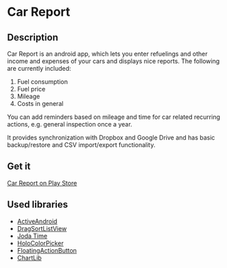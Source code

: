 # Car Report

## Description

Car Report is an android app, which lets you enter refuelings and other income and expenses of your
cars and displays nice reports. The following are currently included:

1. Fuel consumption
1. Fuel price
1. Mileage
1. Costs in general

You can add reminders based on mileage and time for car related recurring actions, e.g. general
inspection once a year.

It provides synchronization with Dropbox and Google Drive and has basic backup/restore and CSV
import/export functionality.

## Get it

[Car Report on Play Store](https://play.google.com/store/apps/details?id=me.kuehle.carreport)

## Used libraries

* [ActiveAndroid](https://github.com/pardom/ActiveAndroid)
* [DragSortListView](https://github.com/bauerca/drag-sort-listview)
* [Joda Time](http://joda-time.sourceforge.net)
* [HoloColorPicker](https://github.com/LarsWerkman/HoloColorPicker)
* [FloatingActionButton](https://github.com/makovkastar/FloatingActionButton)
* [ChartLib](https://bitbucket.org/frigus02/chartlib)
